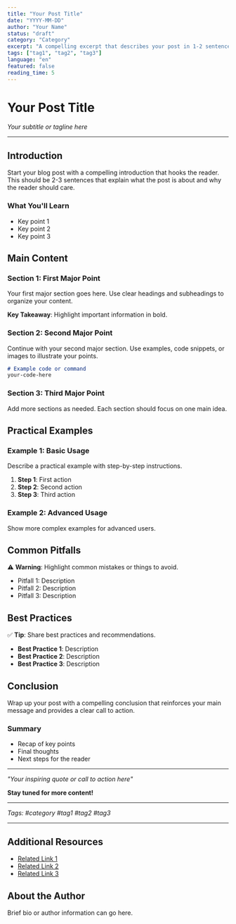 ```yaml
---
title: "Your Post Title"
date: "YYYY-MM-DD"
author: "Your Name"
status: "draft"
category: "Category"
excerpt: "A compelling excerpt that describes your post in 1-2 sentences."
tags: ["tag1", "tag2", "tag3"]
language: "en"
featured: false
reading_time: 5
---
```


# Your Post Title

*Your subtitle or tagline here*

---

## Introduction

Start your blog post with a compelling introduction that hooks the reader. This should be 2-3 sentences that explain what the post is about and why the reader should care.

### What You'll Learn

- Key point 1
- Key point 2
- Key point 3

## Main Content

### Section 1: First Major Point

Your first major section goes here. Use clear headings and subheadings to organize your content.

**Key Takeaway**: Highlight important information in bold.

### Section 2: Second Major Point

Continue with your second major section. Use examples, code snippets, or images to illustrate your points.

```markdown
# Example code or command
your-code-here
```

### Section 3: Third Major Point

Add more sections as needed. Each section should focus on one main idea.

## Practical Examples

### Example 1: Basic Usage

Describe a practical example with step-by-step instructions.

1. **Step 1**: First action
2. **Step 2**: Second action
3. **Step 3**: Third action

### Example 2: Advanced Usage

Show more complex examples for advanced users.

## Common Pitfalls

⚠️ **Warning**: Highlight common mistakes or things to avoid.

- Pitfall 1: Description
- Pitfall 2: Description
- Pitfall 3: Description

## Best Practices

✅ **Tip**: Share best practices and recommendations.

- **Best Practice 1**: Description
- **Best Practice 2**: Description
- **Best Practice 3**: Description

## Conclusion

Wrap up your post with a compelling conclusion that reinforces your main message and provides a clear call to action.

### Summary

- Recap of key points
- Final thoughts
- Next steps for the reader

---

*"Your inspiring quote or call to action here"*

**Stay tuned for more content!**

---

*Tags: #category #tag1 #tag2 #tag3*

---

## Additional Resources

- [Related Link 1](https://example.com)
- [Related Link 2](https://example.com)
- [Related Link 3](https://example.com)

## About the Author

Brief bio or author information can go here.
